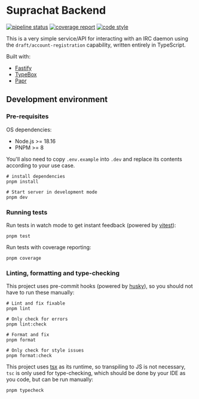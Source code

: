 # Suprachat Backend

[![pipeline status](https://gitlab.com/suprachat/backend/badges/main/pipeline.svg)](https://gitlab.com/suprachat/backend/-/commits/main)
[![coverage report](https://gitlab.com/suprachat/backend/badges/main/coverage.svg)](https://gitlab.com/suprachat/backend/-/commits/main)
[![code style](https://img.shields.io/badge/code%20style-prettier-F7B93E?logo=Prettier)](https://prettier.io)

This is a very simple service/API for interacting with an IRC daemon using the `draft/account-registration` capability,
written entirely in TypeScript.

Built with:

- [Fastify](https://www.fastify.io/)
- [TypeBox](https://github.com/sinclairzx81/typebox)
- [Papr](https://plexinc.github.io/papr/#/)

## Development environment

### Pre-requisites

OS dependencies:

- Node.js >= 18.16
- PNPM >= 8

You'll also need to copy `.env.example` into `.dev` and replace its contents according to your use case.

```
# install dependencies
pnpm install

# Start server in development mode
pnpm dev
```

### Running tests

Run tests in watch mode to get instant feedback (powered by [vitest](https://vitest.dev/)):

```
pnpm test
```

Run tests with coverage reporting:

```
pnpm coverage
```

### Linting, formatting and type-checking

This project uses pre-commit hooks (powered by [husky](https://typicode.github.io/husky/)),
so you should not have to run these manually:

```
# Lint and fix fixable
pnpm lint

# Only check for errors
pnpm lint:check

# Format and fix
pnpm format

# Only check for style issues
pnpm format:check
```

This project uses [tsx](https://github.com/esbuild-kit/tsx) as its runtime, so transpiling
to JS is not necessary, `tsc` is only used for type-checking, which should be done by your
IDE as you code, but can be run manually:

```
pnpm typecheck
```
